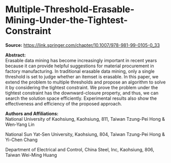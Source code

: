 # Multiple-Threshold-Erasable-Mining-Under-the-Tightest-Constraint
**Source:** https://link.springer.com/chapter/10.1007/978-981-99-0105-0_33

**Abstract:**  
Erasable data mining has become increasingly important in recent years because it can provide helpful suggestions for material procurement in factory manufacturing. In traditional erasable data mining, only a single threshold is set to judge whether an itemset is erasable. In this paper, we extend the problem to multiple thresholds and propose an algorithm to solve it by considering the tightest constraint. We prove the problem under the tightest constraint has the downward-closure property, and thus, we can search the solution space efficiently. Experimental results also show the effectiveness and efficiency of the proposed approach.


**Authors and Affiliations:**  
National University of Kaohsiung, Kaohsiung, 811, Taiwan
Tzung-Pei Hong & Wen-Yang Lin

National Sun Yat-Sen University, Kaohsiung, 804, Taiwan
Tzung-Pei Hong & Yi-Chen Chang

Department of Electrical and Control, China Steel, Inc, Kaohsiung, 806, Taiwan
Wei-Ming Huang
